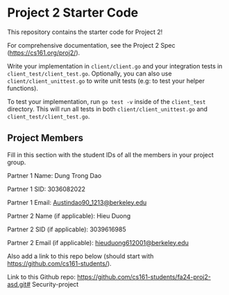 # Project 2 Starter Code

This repository contains the starter code for Project 2!

For comprehensive documentation, see the Project 2 Spec (https://cs161.org/proj2/).

Write your implementation in `client/client.go` and your integration tests in `client_test/client_test.go`. Optionally, you can also use `client/client_unittest.go` to write unit tests (e.g: to test your helper functions).

To test your implementation, run `go test -v` inside of the `client_test` directory. This will run all tests in both `client/client_unittest.go` and `client_test/client_test.go`.

## Project Members

Fill in this section with the student IDs of all the members in your project group.

Partner 1 Name: Dung Trong Dao

Partner 1 SID: 3036082022

Partner 1 Email: Austindao90_1213@berkeley.edu

Partner 2 Name (if applicable): Hieu Duong

Partner 2 SID (if applicable): 3039616985

Partner 2 Email (if applicable): hieuduong612001@berkeley.edu

Also add a link to this repo below (should start with https://github.com/cs161-students/).

Link to this Github repo: https://github.com/cs161-students/fa24-proj2-asd.git#   S e c u r i t y - p r o j e c t  
 